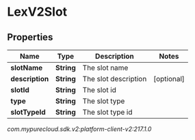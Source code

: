 # LexV2Slot


## Properties

| Name | Type | Description | Notes |
| ------------ | ------------- | ------------- | ------------- |
| **slotName** | **String** | The slot name |  |
| **description** | **String** | The slot description |  [optional] |
| **slotId** | **String** | The slot id |  |
| **type** | **String** | The slot type |  |
| **slotTypeId** | **String** | The slot type id |  |




_com.mypurecloud.sdk.v2:platform-client-v2:217.1.0_

